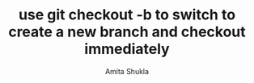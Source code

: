 ---
title: use git checkout -b <brnach-name> to switch to create a new branch and checkout immediately <end>
tags: ["GIT"]
author: Amita Shukla
---